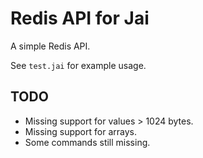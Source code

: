 # Redis API for Jai

A simple Redis API.

See `test.jai` for example usage.

## TODO

 * Missing support for values > 1024 bytes.
 * Missing support for arrays.
 * Some commands still missing.

